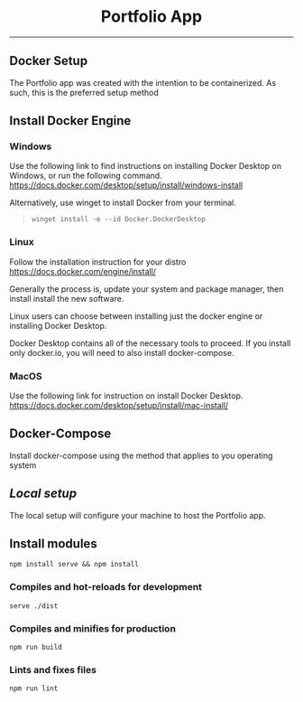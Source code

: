 <h1 class="title" style="text-align: center;"> Portfolio App </h1>
<hr>

<h2 class="section" id="docker-setup"> Docker Setup </h2>
<p>
The Portfolio app was created with the intention to be containerized. As such, this is the preferred setup method
</p>

<h2 class="instruct" id="docker-engine"> Install Docker Engine</h2>

<h3> Windows </h3>
<p>
Use the following link to find instructions on installing Docker Desktop on Windows, or run the following command.
<a href="https://docs.docker.com/desktop/setup/install/windows-install">https://docs.docker.com/desktop/setup/install/windows-install</a>
</p>
<p>
Alternatively, use winget to install Docker from your terminal.
</p>
<blockquote>
<code>winget install -e --id Docker.DockerDesktop</code>
</blockquote>
<h3> Linux </h3>

Follow the installation instruction for your distro
https://docs.docker.com/engine/install/

Generally the process is, update your system and package manager, then install install the new software.

Linux users can choose between installing just the docker engine or installing Docker Desktop.

Docker Desktop contains all of the necessary tools to proceed. If you install only docker.io, you will need to also install docker-compose.

<h3> MacOS </h3>

Use the following link for instruction on install Docker Desktop. https://docs.docker.com/desktop/setup/install/mac-install/

<h2 class="instruct"> Docker-Compose </h2>
<p>Install docker-compose using the method that applies to you operating system</p>

*Local setup*
--
The local setup will configure your machine to host the Portfolio app.

## Install modules
```
npm install serve && npm install
```

### Compiles and hot-reloads for development
```
serve ./dist
```

### Compiles and minifies for production
```
npm run build
```

### Lints and fixes files
```
npm run lint
```

